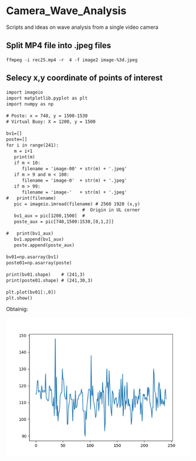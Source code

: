 # Camera_Wave_Analysis
Scripts and ideas on wave analysis from a single video camera

## Split MP4 file into .jpeg files

```
ffmpeg -i rec25.mp4 -r  4 -f image2 image-%3d.jpeg
```

## Selecy x,y coordinate of points of interest

```
import imageio
import matplotlib.pyplot as plt
import numpy as np

# Poste: x = 748, y = 1500-1530
# Virtual Buoy: X = 1200, y = 1500

bv1=[]
poste=[]
for i in range(241):
   m = i+1
   print(m)
   if m < 10:
      filename = 'image-00' + str(m) + '.jpeg'
   if m > 9 and m < 100:
      filename = 'image-0'  + str(m) + '.jpeg'
   if m > 99:
      filename = 'image-'   + str(m) + '.jpeg'
#   print(filename)
   pic = imageio.imread(filename) # 2560 1920 (x,y)
                             #  Origin in UL corner
   bv1_aux = pic[1200,1500]  #
   poste_aux = pic[748,1500:1530,[0,1,2]]
   
#   print(bv1_aux) 
   bv1.append(bv1_aux)
   poste.append(poste_aux)

bv01=np.asarray(bv1)
poste01=np.asarray(poste)

print(bv01.shape)    # (241,3)
print(poste01.shape) # (241,30,3)

plt.plot(bv01[:,0])
plt.show()
```

Obtainig:

![Time Series at Virtual Buoy](ts_vb.png)
